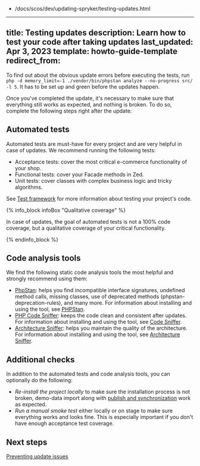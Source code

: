   - /docs/scos/dev/updating-spryker/testing-updates.html
---
title: Testing updates
description: Learn how to test your code after taking updates
last_updated: Apr 3, 2023
template: howto-guide-template
redirect_from:
---

To find out about the obvious update errors before executing the tests, run `php -d memory_limit=-1 ./vendor/bin/phpstan analyze --no-progress src/ -l 5`. It has to be set up and green before the updates happen.

Once you've completed the update, it's necessary to make sure that everything still works as expected, and nothing is broken. To do so, complete the following steps right after the update:

## Automated tests

Automated tests are must-have for every project and are very helpful in case of updates. We recommend running the following tests:
* Acceptance tests: cover the most critical e-commerce functionality of your shop.
* Functional tests: cover your Facade methods in Zed.
* Unit tests: cover classes with complex business logic and tricky algorithms.

See [Test framework](/docs/dg/dev/guidelines/testing-guidelines/test-framework.html) for more information about testing your project's code.

{% info_block infoBox "Qualitative coverage" %}

In case of updates, the goal of automated tests is not a 100% code coverage, but a qualitative coverage of your critical functionality.

{% endinfo_block %}

## Code analysis tools

We find the following static code analysis tools the most helpful and strongly recommend using them:
* [PhpStan](https://github.com/phpstan/phpstan):  helps you find incompatible interface signatures, undefined method calls, missing classes, use of deprecated methods (phpstan-deprecation-rules), and many more. For information about installing and using the tool, see [PHPStan](/docs/scos/dev/sdk/development-tools/phpstan.html).
* [PHP Code Sniffer](https://github.com/squizlabs/PHP_CodeSniffer): keeps the code clean and consistent after updates. For information about installing and using the tool, see [Code Sniffer](/docs/scos/dev/sdk/development-tools/code-sniffer.html).
* [Architecture Sniffer](https://github.com/spryker/architecture-sniffer): helps you maintain the quality of the architecture. For information about installing and using the tool, see [Architecture Sniffer](/docs/scos/dev/sdk/development-tools/architecture-sniffer.html).

## Additional checks

In addition to the automated tests and code analysis tools, you can optionally do the following:
* *Re-install the project locally* to make sure the installation process is not broken, demo-data import along with [publish and synchronization](/docs/dg/dev/backend-development/data-manipulation/data-publishing/publish-and-synchronization.html) work as expected.
* *Run a manual smoke test* either locally or on stage to make sure everything works and looks fine. This is especially important if you don't have enough acceptance test coverage.


## Next steps

[Preventing update issues](/docs/scos/dev/updating-spryker/preventing-update-issues.html)
